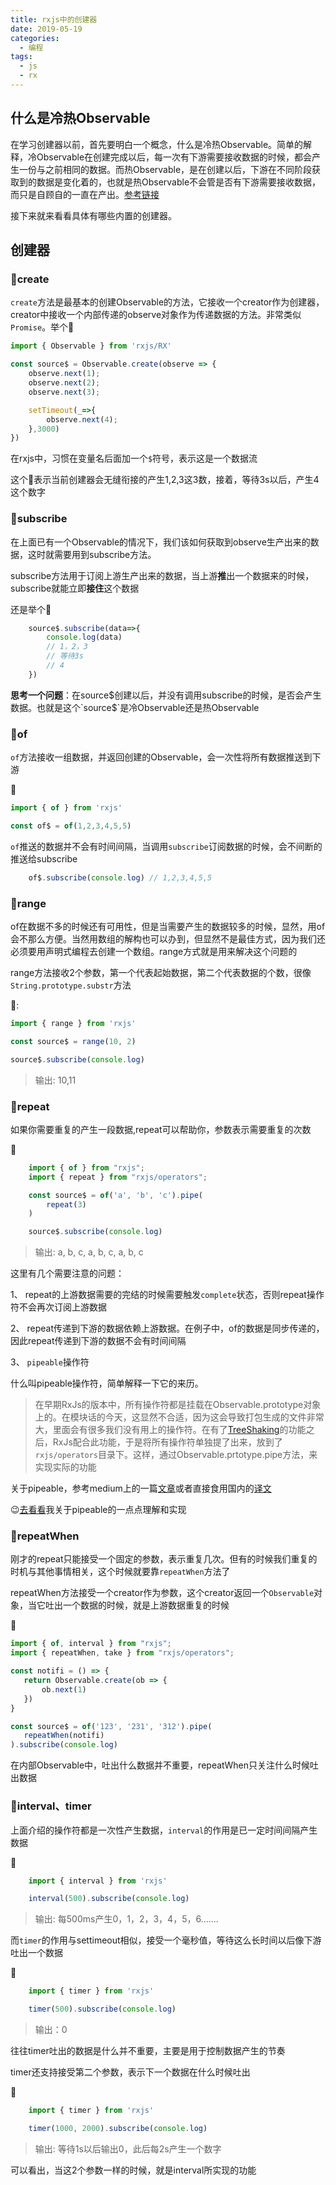 ```yaml
---
title: rxjs中的创建器
date: 2019-05-19
categories:
  - 编程
tags: 
  - js
  - rx
---
```


## 什么是冷热Observable

在学习创建器以前，首先要明白一个概念，什么是冷热Observable。简单的解释，冷Observable在创建完成以后，每一次有下游需要接收数据的时候，都会产生一份与之前相同的数据。而热Observable，是在创建以后，下游在不同阶段获取到的数据是变化着的，也就是热Observable不会管是否有下游需要接收数据，而只是自顾自的一直在产出。[参考链接](https://rxjs-cn.github.io/RxJS-Ultimate-CN/content/hot-n-cold-observables.html)

接下来就来看看具体有哪些内置的创建器。

<!-- more -->

## 创建器

### 🤔create

`create`方法是最基本的创建Observable的方法，它接收一个creator作为创建器，creator中接收一个内部传递的observe对象作为传递数据的方法。非常类似`Promise`。举个🌰

```js
import { Observable } from 'rxjs/RX'

const source$ = Observable.create(observe => {
    observe.next(1);
    observe.next(2);
    observe.next(3);

    setTimeout(_=>{
        observe.next(4);
    },3000)
})
```

在rxjs中，习惯在变量名后面加一个`$`符号，表示这是一个数据流

这个🌰表示当前创建器会无缝衔接的产生1,2,3这3数，接着，等待3s以后，产生4这个数字

### 🤔subscribe

在上面已有一个Observable的情况下，我们该如何获取到observe生产出来的数据，这时就需要用到subscribe方法。

subscribe方法用于订阅上游生产出来的数据，当上游**推**出一个数据来的时候，subscribe就能立即**接住**这个数据

还是举个🌰

```js
    source$.subscribe(data=>{
        console.log(data) 
        // 1，2，3
        // 等待3s
        // 4
    })
```

**思考一个问题**：在source$创建以后，并没有调用subscribe的时候，是否会产生数据。也就是这个`source$`是冷Observable还是热Observable

### 🤔of

`of`方法接收一组数据，并返回创建的Observable，会一次性将所有数据推送到下游

🌰
```js
import { of } from 'rxjs'

const of$ = of(1,2,3,4,5,5)

```

`of`推送的数据并不会有时间间隔，当调用`subscribe`订阅数据的时候，会不间断的推送给subscribe

```js
    of$.subscribe(console.log) // 1,2,3,4,5,5
```

### 🤔range

of在数据不多的时候还有可用性，但是当需要产生的数据较多的时候，显然，用of会不那么方便。当然用数组的解构也可以办到，但显然不是最佳方式，因为我们还必须要用声明式编程去创建一个数组。range方式就是用来解决这个问题的

range方法接收2个参数，第一个代表起始数据，第二个代表数据的个数，很像`String.prototype.substr`方法

🌰:

```js
import { range } from 'rxjs'

const source$ = range(10, 2)

source$.subscribe(console.log)
```

> 输出: 10,11

### 🤔repeat

如果你需要重复的产生一段数据,repeat可以帮助你，参数表示需要重复的次数

🌰

```js
    import { of } from "rxjs";
    import { repeat } from "rxjs/operators";

    const source$ = of('a', 'b', 'c').pipe(
        repeat(3)
    )

    source$.subscribe(console.log)
```

> 输出: a, b, c, a, b, c, a, b, c

这里有几个需要注意的问题：

1、 repeat的上游数据需要的完结的时候需要触发`complete`状态，否则repeat操作符不会再次订阅上游数据

2、 repeat传递到下游的数据依赖上游数据。在例子中，of的数据是同步传递的，因此repeat传递到下游的数据不会有时间间隔

3、 `pipeable`操作符

什么叫pipeable操作符，简单解释一下它的来历。

> 在早期RxJs的版本中，所有操作符都是挂载在Observable.prototype对象上的。在模块话的今天，这显然不合适，因为这会导致打包生成的文件非常大，里面会有很多我们没有用上的操作符。在有了[TreeShaking](https://webpack.docschina.org/guides/tree-shaking/)的功能之后，RxJs配合此功能，于是将所有操作符单独提了出来，放到了`rxjs/operators`目录下。这样，通过Observable.prtotype.pipe方法，来实现实际的功能

关于pipeable，参考medium上的一篇[文章](https://medium.com/@sachilaranawaka/rxjs-pipeable-operators-773dbbc8b4c1)或者直接食用国内的[译文](https://juejin.im/post/5a5d4df26fb9a01cbb391d8f)

:wink:[去看看](./pipeable.md)我关于pipeable的一点点理解和实现


### 🤔repeatWhen

刚才的repeat只能接受一个固定的参数，表示重复几次。但有的时候我们重复的时机与其他事情相关，这个时候就要靠`repeatWhen`方法了

repeatWhen方法接受一个creator作为参数，这个creator返回一个`Observable`对象，当它吐出一个数据的时候，就是上游数据重复的时候

🌰

```js
import { of, interval } from "rxjs";
import { repeatWhen, take } from "rxjs/operators";

const notifi = () => {
   return Observable.create(ob => {
       ob.next(1)
   })
}

const source$ = of('123', '231', '312').pipe(
   repeatWhen(notifi)
).subscribe(console.log)
```

在内部Observable中，吐出什么数据并不重要，repeatWhen只关注什么时候吐出数据

### 🤔interval、timer

上面介绍的操作符都是一次性产生数据，`interval`的作用是已一定时间间隔产生数据

🌰

```js
    import { interval } from 'rxjs'

    interval(500).subscribe(console.log)
```

> 输出: 每500ms产生0，1，2，3，4，5，6.......

而`timer`的作用与settimeout相似，接受一个毫秒值，等待这么长时间以后像下游吐出一个数据

🌰

```js
    import { timer } from 'rxjs'

    timer(500).subscribe(console.log)
```

> 输出：0

往往timer吐出的数据是什么并不重要，主要是用于控制数据产生的节奏

timer还支持接受第二个参数，表示下一个数据在什么时候吐出

🌰

```js
    import { timer } from 'rxjs'

    timer(1000, 2000).subscribe(console.log)
```

> 输出: 等待1s以后输出0，此后每2s产生一个数字

可以看出，当这2个参数一样的时候，就是interval所实现的功能